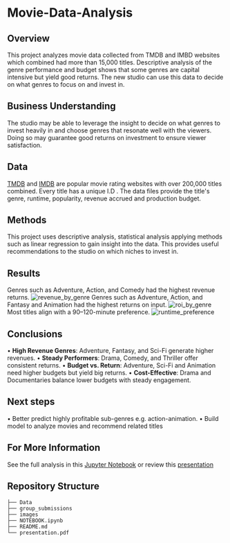 # Movie-Data-Analysis
## Overview
This project analyzes movie data collected from TMDB and IMBD websites which combined had more than 15,000 titles. Descriptive analysis of the genre performance and budget shows that some genres are capital intensive but yield good returns. The new studio can use this data to decide on what genres to focus on and invest in. 
## Business Understanding
The studio may be able to leverage the insight to decide on what genres to invest heavily in and choose genres that resonate well with the viewers. Doing so may guarantee good returns on investment to ensure viewer satisfaction.
## Data
[TMDB](https://www.themoviedb.org/) and [IMDB](https://www.imdb.com) are popular movie rating websites with over 200,000 titles combined. Every title has a unique I.D . The data files provide the title's genre, runtime, popularity, revenue accrued and production budget.
## Methods
This project uses descriptive analysis, statistical analysis applying methods such as linear regression to gain insight into the data. This provides useful recommendations to the studio on which niches to invest in.
## Results
Genres such as Adventure,  Action, and Comedy had the highest revenue returns.
![revenue_by_genre](./revenuebygenre.png)
Genres such as Adventure,  Action, and Fantasy and Animation had the highest returns on input.
![roi_by_genre](./roi.png)
Most titles align with a 90–120-minute preference. 
![runtime_preference](./runtime.png)

## Conclusions
• **High Revenue Genres**: Adventure, Fantasy, and Sci-Fi generate higher revenues.
• **Steady Performers**: Drama, Comedy, and Thriller offer consistent returns.
• **Budget vs. Return**: Adventure, Sci-Fi and Animation need higher budgets but yield big
returns.
• **Cost-Effective**: Drama and Documentaries balance lower budgets with steady
engagement.

## Next steps
• Better predict highly profitable sub-genres e.g. action-animation.
• Build model to analyze movies and recommend related titles

## For More Information
See the full analysis in this [Jupyter Notebook](./NOTEBOOK.ipynb) or review this [presentation](./presentation.pdf)

## Repository Structure

```
├── Data
├── group_submissions
├── images
├── NOTEBOOK.ipynb
├── README.md
└── presentation.pdf
```
